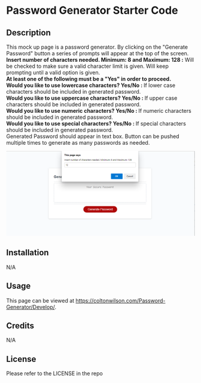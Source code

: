 # Password Generator Starter Code

## Description

This mock up page is a password generator. By clicking on the "Generate Password" button a series of prompts will appear at the top of the screen. 
<br>
<b>Insert number of characters needed. Minimum: 8 and Maximum: 128 :</b> Will be checked to make sure a valid character limit is given. Will keep prompting until a valid option is given.
<br>
<b>At least one of the following must be a "Yes" in order to proceed.</b>
<br>
<b>Would you like to use lowercase characters? Yes/No : </b> If lower case characters should be included in generated password.
<br>
<b>Would you like to use uppercase characters? Yes/No : </b> If upper case characters should be included in generated password.
<br>
<b>Would you like to use numeric characters? Yes/No : </b> If numeric characters should be included in generated password.
<br>
<b>Would you like to use special characters? Yes/No : </b> If special characters should be included in generated password.
<br>
Generated Password should appear in text box. Button can be pushed multiple times to generate as many passwords as needed. 


![alt text](https://github.com/ColtonWilson/Password-Generator/blob/main/Develop/Screenshot%202022-11-08%20164723.png?raw=true)

## Installation

N/A

## Usage

This page can be viewed at https://coltonwilson.com/Password-Generator/Develop/. 

## Credits

N/A

## License

Please refer to the LICENSE in the repo
